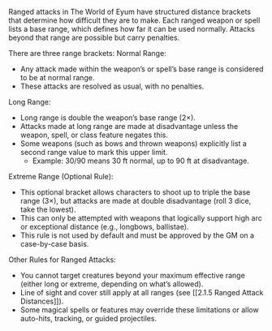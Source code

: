 Ranged attacks in The World of Eyum have structured distance brackets that determine how difficult they are to make. Each ranged weapon or spell lists a base range, which defines how far it can be used normally. Attacks beyond that range are possible but carry penalties.

There are three range brackets:
Normal Range:
- Any attack made within the weapon’s or spell’s base range is considered to be at normal range.
- These attacks are resolved as usual, with no penalties.

Long Range:
- Long range is double the weapon’s base range (2×).
- Attacks made at long range are made at disadvantage unless the weapon, spell, or class feature negates this.
- Some weapons (such as bows and thrown weapons) explicitly list a second range value to mark this upper limit.  
	- Example: 30/90 means 30 ft normal, up to 90 ft at disadvantage.

Extreme Range (Optional Rule):
- This optional bracket allows characters to shoot up to triple the base range (3×), but attacks are made at double disadvantage (roll 3 dice, take the lowest).
- This can only be attempted with weapons that logically support high arc or exceptional distance (e.g., longbows, ballistae).
- This rule is not used by default and must be approved by the GM on a case-by-case basis.

Other Rules for Ranged Attacks:
- You cannot target creatures beyond your maximum effective range (either long or extreme, depending on what’s allowed).
- Line of sight and cover still apply at all ranges (see [[2.1.5 Ranged Attack Distances]]).
- Some magical spells or features may override these limitations or allow auto-hits, tracking, or guided projectiles.